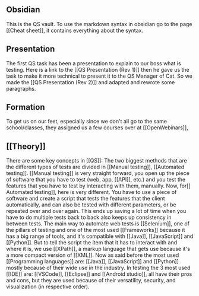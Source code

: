 ## Obsidian

 This is the QS vault. To use the markdown syntax in obsidian go to the page [[Cheat sheet]], it contains everything about the syntax.

## Presentation

 The first QS task has been a presentation to explain to our boss what is testing. Here is a link to the [[QS Presentation (Rev 1)]] then he gave us the task to make it more technical to present it to the QS Manager of Cat. So we made the [[QS Presentation (Rev 2)]] and adapted and rewrote some paragraphs.

## Formation

To get us on our feet, especially since we don't all go to the same school/classes, they assigned us a few courses over at [[OpenWebinars]],

## [[Theory]]

There are some key concepts in [[QS]]: The two biggest methods that are the different types of tests are divided in [[Manual testing]], [[Automated testing]]. [[Manual testing]] is very straight forward, you open up the piece of software that you have to test (web, app, [[API]], etc.) and you test the features that you have to test by interacting with them, manually. Now, for[[ Automated testing]], here is very different. You have to use a piece of software and create a script that tests the features that the client automatically, and can also be tested with different parameters, or be repeated over and over again. This ends up saving a lot of time when you have to do multiple tests back to back also keeps up consistency in between tests. The main way to automate web tests is [[Selenium]], one of the pillars of testing and one of the most used [[Frameworks]] because it has a big range of tools, and it's compatible with [[Java]], [[JavaScript]] and [[Python]]. But to tell the script the item that it has to interact with and where it is, we use [[XPath]], a markup language that gets use because it's a more compact version of [[XML]]. Now as said before the most used [[Programming languages]] are: [[Java]], [[JavaScript]] and [[Python]] mostly because of their wide use in the industry. In testing the 3 most used [[IDE]] are: [[VSCode]], [[Eclipse]] and [[Android studio]], all have their pros and cons, but they are used because of their versatility, security, and visualization (in respective order).